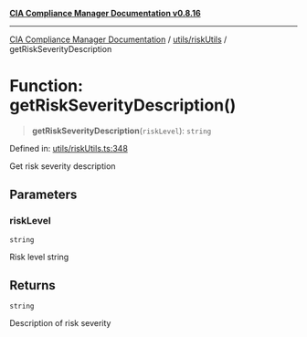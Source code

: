 [**CIA Compliance Manager Documentation v0.8.16**](../../../README.md)

***

[CIA Compliance Manager Documentation](../../../modules.md) / [utils/riskUtils](../README.md) / getRiskSeverityDescription

# Function: getRiskSeverityDescription()

> **getRiskSeverityDescription**(`riskLevel`): `string`

Defined in: [utils/riskUtils.ts:348](https://github.com/Hack23/cia-compliance-manager/blob/96f4020424aba8c55d4fe94eddf596babc070968/src/utils/riskUtils.ts#L348)

Get risk severity description

## Parameters

### riskLevel

`string`

Risk level string

## Returns

`string`

Description of risk severity
